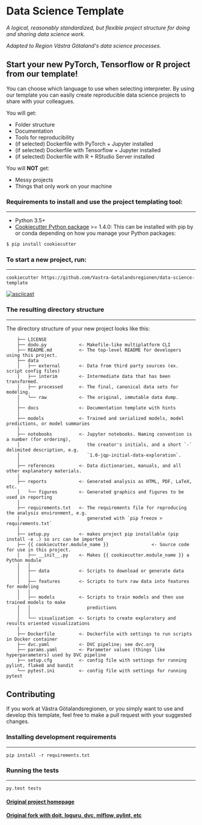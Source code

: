 # Data Science Template

_A logical, reasonably standardized, but flexible project structure for doing and sharing data science work._

_Adapted to Region Västra Götaland's data science processes._

## Start your new PyTorch, Tensorflow or R project from our template!
You can choose which language to use when selecting interpreter. By using our template you can easily create reproducible data science projects to share with your colleagues.

You will get:
 - Folder structure
 - Documentation
 - Tools for reproducibility
 - (if selected) Dockerfile with PyTorch + Jupyter installed
 - (if selected) Dockerfile with Tensorflow + Jupyter installed
 - (if selected) Dockerfile with R + RStudio Server installed

You will **NOT** get:
 - Messy projects
 - Things that only work on your machine

### Requirements to install and use the project templating tool:
-----------
 - Python 3.5+
 - [Cookiecutter Python package](http://cookiecutter.readthedocs.org/en/latest/installation.html) >= 1.4.0: This can be installed with pip by or conda depending on how you manage your Python packages:

``` bash
$ pip install cookiecutter
```

### To start a new project, run:
------------

    cookiecutter https://github.com/Vastra-Gotalandsregionen/data-science-template

[![asciicast](https://asciinema.org/a/244658.svg)](https://asciinema.org/a/244658)


### The resulting directory structure
------------

The directory structure of your new project looks like this: 
```
    ├── LICENSE
    ├── dodo.py            <- Makefile-like multiplatform CLI
    ├── README.md          <- The top-level README for developers using this project.
    ├── data
    │   ├── external       <- Data from third party sources (ex. script config files)
    │   ├── interim        <- Intermediate data that has been transformed.
    │   ├── processed      <- The final, canonical data sets for modeling.
    │   └── raw            <- The original, immutable data dump.
    │
    ├── docs               <- Documentation template with hints
    │
    ├── models             <- Trained and serialized models, model predictions, or model summaries
    │
    ├── notebooks          <- Jupyter notebooks. Naming convention is a number (for ordering),
    │                         the creator's initials, and a short `-` delimited description, e.g.
    │                         `1.0-jqp-initial-data-exploration`.
    │
    ├── references         <- Data dictionaries, manuals, and all other explanatory materials.
    │
    ├── reports            <- Generated analysis as HTML, PDF, LaTeX, etc.
    │   └── figures        <- Generated graphics and figures to be used in reporting
    │
    ├── requirements.txt   <- The requirements file for reproducing the analysis environment, e.g.
    │                         generated with `pip freeze > requirements.txt`
    │
    ├── setup.py           <- makes project pip installable (pip install -e .) so src can be imported
    ├── {{ cookiecutter.module_name }}                <- Source code for use in this project.
    │   ├── __init__.py    <- Makes {{ cookiecutter.module_name }} a Python module
    │   │
    │   ├── data           <- Scripts to download or generate data
    │   │
    │   ├── features       <- Scripts to turn raw data into features for modeling
    │   │
    │   ├── models         <- Scripts to train models and then use trained models to make
    │   │                     predictions
    │   │
    │   └── visualization  <- Scripts to create exploratory and results oriented visualizations
    |
    ├── Dockerfile         <- Dockerfile with settings to run scripts in Docker container
    ├── dvc.yaml           <- DVC pipeline; see dvc.org
    ├── params.yaml        <- Parameter values (things like hyperparameters) used by DVC pipeline
    ├── setup.cfg          <- config file with settings for running pylint, flake8 and bandit
    └── pytest.ini         <- config file with settings for running pytest
```

## Contributing

If you work at Västra Götalandsregionen, or you simply want to use and develop this template, feel free to make a pull request with your suggested changes.

### Installing development requirements
------------

    pip install -r requirements.txt

### Running the tests
------------

    py.test tests

#### [Original project homepage](http://drivendata.github.io/cookiecutter-data-science/)
#### [Original fork with doit, loguru, dvc, mlflow, pylint, etc](https://github.com/iKintosh/cookiecutter-data-science)
